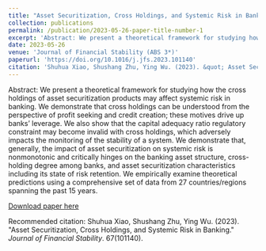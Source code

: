 ```yaml
---
title: "Asset Securitization, Cross Holdings, and Systemic Risk in Banking"
collection: publications
permalink: /publication/2023-05-26-paper-title-number-1
excerpt: 'Abstract: We present a theoretical framework for studying how the cross holdings of asset securitization products may affect systemic risk in banking. We demonstrate that cross holdings can be understood from the perspective of profit seeking and credit creation; these motives drive up banks’ leverage. We also show that the capital adequacy ratio regulatory constraint may become invalid with cross holdings, which adversely impacts the monitoring of the stability of a system. We demonstrate that, generally, the impact of asset securitization on systemic risk is nonmonotonic and critically hinges on the banking asset structure, cross-holding degree among banks, and asset securitization characteristics including its state of risk retention. We empirically examine theoretical predictions using a comprehensive set of data from 27 countries/regions spanning the past 15 years.'
date: 2023-05-26
venue: 'Journal of Financial Stability (ABS 3*)'
paperurl: 'https://doi.org/10.1016/j.jfs.2023.101140'
citation: 'Shuhua Xiao, Shushang Zhu, Ying Wu. (2023). &quot; Asset Securitization, Cross Holdings, and Systemic Risk in Banking.&quot; <i>Journal of Financial Stability</i>. 67(101140).'
---
```

Abstract: We present a theoretical framework for studying how the cross holdings of asset securitization products may affect systemic risk in banking. We demonstrate that cross holdings can be understood from the perspective of profit seeking and credit creation; these motives drive up banks’ leverage. We also show that the capital adequacy ratio regulatory constraint may become invalid with cross holdings, which adversely impacts the monitoring of the stability of a system. We demonstrate that, generally, the impact of asset securitization on systemic risk is nonmonotonic and critically hinges on the banking asset structure, cross-holding degree among banks, and asset securitization characteristics including its state of risk retention. We empirically examine theoretical predictions using a comprehensive set of data from 27 countries/regions spanning the past 15 years.

[Download paper here](https://doi.org/10.1016/j.jfs.2023.101140)

Recommended citation: Shuhua Xiao, Shushang Zhu, Ying Wu. (2023). "Asset Securitization, Cross Holdings, and Systemic Risk in Banking." <i>Journal of Financial Stability</i>. 67(101140).